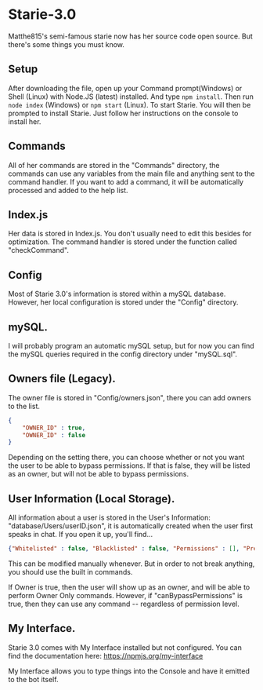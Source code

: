 # Starie-3.0
Matthe815's semi-famous starie now has her source code open source. But there's some things you must know.

## Setup
After downloading the file, open up your Command prompt(Windows) or Shell (Linux) with Node.JS (latest) installed.
And type `npm install`. Then run `node index` (Windows) or `npm start` (Linux). To start Starie. You will then be prompted to install Starie. Just follow her instructions on the console to install her.

## Commands
All of her commands are stored in the "Commands" directory, the commands can use any variables from the main file and anything sent to the command handler. If you want to add a command, it will be automatically processed and added to the help list.

## Index.js
Her data is stored in Index.js. You don't usually need to edit this besides for optimization.
The command handler is stored under the function called "checkCommand".

## Config
Most of Starie 3.0's information is stored within a mySQL database. However, her local configuration is stored under the "Config" directory.

## mySQL.
I will probably program an automatic mySQL setup, but for now you can find the mySQL queries required in the config directory under "mySQL.sql".

## Owners file (Legacy).
The owner file is stored in "Config/owners.json", there you can add owners to the list.

```json
{
    "OWNER_ID" : true,
    "OWNER_ID" : false
}
```

Depending on the setting there, you can choose whether or not you want the user to be able to bypass permissions.
If that is false, they will be listed as an owner, but will not be able to bypass permissions.

## User Information (Local Storage).
All information about a user is stored in the User's Information: "database/Users/userID.json", it is automatically created when the user first speaks in chat. If you open it up, you'll find...

```json
{"Whitelisted" : false, "Blacklisted" : false, "Permissions" : [], "Prefix" : "!", "Owner" : false, "canBypassPermissions" : false}
```

This can be modified manually whenever. But in order to not break anything, you should use the built in commands.

If Owner is true, then the user will show up as an owner, and will be able to perform Owner Only commands. However, if "canBypassPermissions" is true, then they can use any command -- regardless of permission level.

## My Interface.
Starie 3.0 comes with My Interface installed but not configured. You can find the documentation here:
https://npmjs.org/my-interface

My Interface allows you to type things into the Console and have it emitted to the bot itself.
